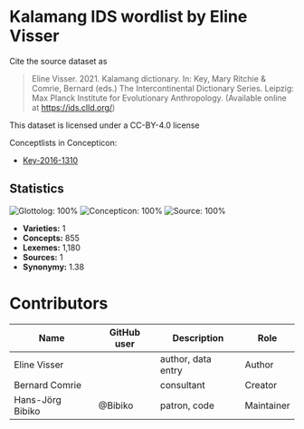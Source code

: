 # Kalamang IDS wordlist by Eline Visser

Cite the source dataset as

> Eline Visser. 2021. Kalamang dictionary. In: Key, Mary Ritchie & Comrie, Bernard (eds.) The Intercontinental Dictionary Series. Leipzig: Max Planck Institute for Evolutionary Anthropology. (Available online at https://ids.clld.org/)

This dataset is licensed under a CC-BY-4.0 license


Conceptlists in Concepticon:
- [Key-2016-1310](https://concepticon.clld.org/contributions/Key-2016-1310)
## Statistics


![Glottolog: 100%](https://img.shields.io/badge/Glottolog-100%25-brightgreen.svg "Glottolog: 100%")
![Concepticon: 100%](https://img.shields.io/badge/Concepticon-100%25-brightgreen.svg "Concepticon: 100%")
![Source: 100%](https://img.shields.io/badge/Source-100%25-brightgreen.svg "Source: 100%")

- **Varieties:** 1
- **Concepts:** 855
- **Lexemes:** 1,180
- **Sources:** 1
- **Synonymy:** 1.38

# Contributors

Name               | GitHub user     | Description                          | Role
---                | ---             | ---                                  | ---
Eline Visser |  | author, data entry | Author
Bernard Comrie |  | consultant | Creator
Hans-Jörg Bibiko | @Bibiko | patron, code | Maintainer

